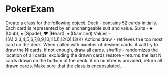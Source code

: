 # PokerExam
Create a class for the following object.  Deck - contains 52 cards initially. Each card is represented by an unchangeable suit and value. Suits - ♣ (Club), ♠ (Spade), ♥ (Heart), ♦ (Diamond) Values - 1(A),2,3,4,5,6,7,8,9,10,11(J),12(Q),13(K)  Actions  draw - retrieves the top most card on the deck. When called with number of desired cards, it will try to draw the N cards, if not enough, draw all cards. shuffle - randomizes the location of all cards, excluding the drawn cards restore - returns the last N cards drawn on the bottom of the deck, if no number is provided, return all drawn cards. Make sure that the class is encapsulated.
